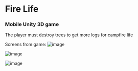 # Fire Life
### Mobile Unity 3D game

The player must destroy trees to get more logs for campfire life

Screens from game:
![image](https://user-images.githubusercontent.com/36387585/207061847-d1972672-f2ea-4864-8dfd-f7e414f3e514.png)

![image](https://user-images.githubusercontent.com/36387585/207062343-31bf6e29-d840-4d22-aebf-be12cb9007cb.png)

![image](https://user-images.githubusercontent.com/36387585/207062684-ed06bb8c-72b2-4d75-8082-00c01b202292.png)
